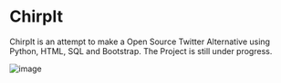 # ChirpIt
ChirpIt is an attempt to make a Open Source Twitter Alternative using Python, HTML, SQL and Bootstrap. The Project is still under progress.

![image](https://github.com/d-anshul/ChirpIt/assets/82749393/587826d6-6f5a-4872-9513-409c10174a74)
